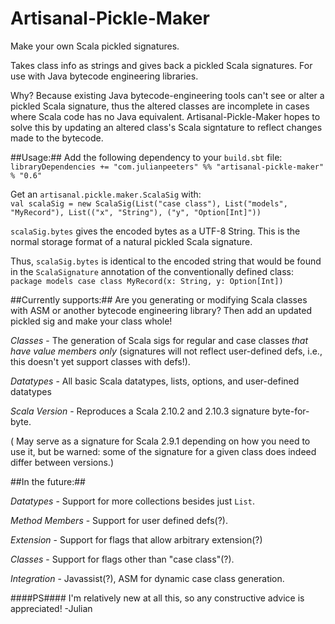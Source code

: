 Artisanal-Pickle-Maker
======================

Make your own Scala pickled signatures. 

Takes class info as strings and gives back a pickled Scala signatures. For use with Java bytecode engineering libraries. 

Why? Because existing Java bytecode-engineering tools can't see or alter a pickled Scala signature, thus the altered classes are incomplete in cases where Scala code has no Java equivalent. Artisanal-Pickle-Maker hopes to solve this by updating an altered class's Scala signtature to reflect changes made to the bytecode.

##Usage:##
Add the following dependency to your `build.sbt` file:
`libraryDependencies += "com.julianpeeters" %% "artisanal-pickle-maker" % "0.6"`

Get an `artisanal.pickle.maker.ScalaSig` with:  
`val scalaSig = new ScalaSig(List("case class"), List("models", "MyRecord"), List(("x", "String"), ("y", "Option[Int]"))`

`scalaSig.bytes` gives the encoded bytes as a UTF-8 String. This is the normal storage format of a natural pickled Scala signature.

Thus, `scalaSig.bytes` is identical to the encoded string that would be found in the `ScalaSignature` annotation of the conventionally defined class:
        `package models
        case class MyRecord(x: String, y: Option[Int])`

##Currently supports:##
  Are you generating or modifying Scala classes with ASM or another bytecode engineering library? Then add an updated pickled sig and make your class whole!

  _Classes_ - The generation of Scala sigs for regular and case classes *that have value members only* (signatures will not reflect user-defined defs, i.e., this doesn't yet support classes with defs!).

  _Datatypes_ - All basic Scala datatypes, lists, options, and user-defined datatypes

  _Scala Version_ - Reproduces a Scala 2.10.2 and 2.10.3 signature byte-for-byte.

( May serve as a signature for Scala 2.9.1 depending on how you need to use it, but be warned: some of the signature for a given class does indeed differ between versions.)

##In the future:##

  _Datatypes_ - Support for more collections besides just `List`.

  _Method Members_ - Support for user defined defs(?).

  _Extension_ - Support for flags that allow arbitrary extension(?)

  _Classes_ - Support for flags other than "case class"(?).

  _Integration_ - Javassist(?), ASM for dynamic case class generation.


####PS#### I'm relatively new at all this, so any constructive advice is appreciated!
-Julian
